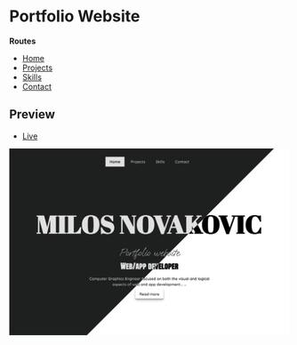 # Portfolio Website

**Routes**
- [Home](https://portfoliowebsite-rslz.onrender.com/) 
- [Projects](https://portfoliowebsite-rslz.onrender.com/projects)  
- [Skills](https://portfoliowebsite-rslz.onrender.com/skills)
- [Contact](https://portfoliowebsite-rslz.onrender.com/contact)

## Preview


- [Live](https://portfoliowebsite-rslz.onrender.com/)

<div>
<img src='./src/assets/website_preview.png' alt='Portfolio website preview' />
</div>



